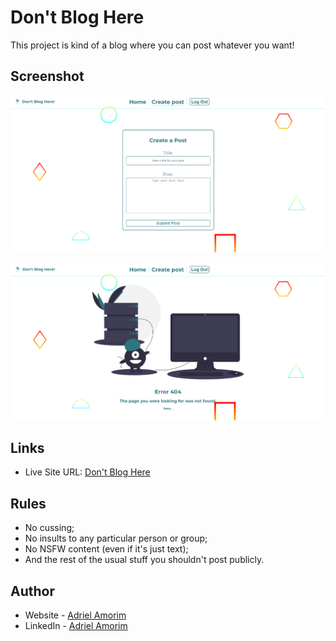 # Don't Blog Here

This project is kind of a blog where you can post whatever you want!



## Screenshot

![](././src/images/screenshot-1.png)

![](././src/images/screenshot-2.png)



## Links

- Live Site URL: [Don't Blog Here](https://adrielgamorim.github.io/dont-blog-here/)



## Rules

- No cussing;
- No insults to any particular person or group;
- No NSFW content (even if it's just text);
- And the rest of the usual stuff you shouldn't post publicly.



## Author

- Website - [Adriel Amorim](https://adrielgamorim.github.io/Portfolio/)
- LinkedIn - [Adriel Amorim](https://www.linkedin.com/in/adrielamorim/)